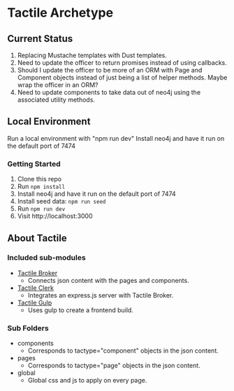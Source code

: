 # Tactile Archetype

## Current Status

1. Replacing Mustache templates with Dust templates.
2. Need to update the officer to return promises instead of using callbacks.
3. Should I update the officer to be more of an ORM with Page and Component objects instead of just being a list of helper methods. Maybe wrap the officer in an ORM?
4. Need to update components to take data out of neo4j using the associated utility methods.

## Local Environment

Run a local environment with "npm run dev"
Install neo4j and have it run on the default port of 7474

### Getting Started

1. Clone this repo
2. Run `npm install`
4. Install neo4j and have it run on the default port of 7474
3. Install seed data: `npm run seed`
3. Run `npm run dev`
5. Visit http://localhost:3000

## About Tactile

### Included sub-modules

* [Tactile Broker](https://github.com/megazear7/tactile-broker)
    * Connects json content with the pages and components.
* [Tactile Clerk](https://github.com/megazear7/tactile-clerk)
    * Integrates an express.js server with Tactile Broker.
* [Tactile Gulp](https://github.com/megazear7/tactile-gulp)
    * Uses gulp to create a frontend build.

### Sub Folders

* components
    * Corresponds to tactype="component" objects in the json content.
* pages
    * Corresponds to tactype="page" objects in the json content.
* global
    * Global css and js to apply on every page.
